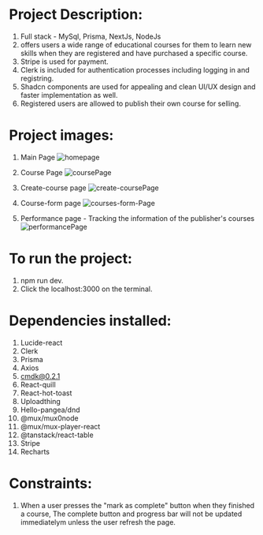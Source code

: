 #  Project Description:
   1) Full stack - MySql, Prisma, NextJs, NodeJs
   2) offers users a wide range of educational courses for them to learn new skills when they are registered
      and have purchased a specific course.
   3) Stripe is used for payment.
   4) Clerk is included for authentication processes including logging in and registring.
   5) Shadcn components are used for appealing and clean UI/UX design and faster implementation as well.
   6) Registered users are allowed to publish their own course for selling.

#  Project images:
   1) Main Page
      ![homepage](https://github.com/kevinandris/Keipy_Hub/assets/102328858/1c49623e-21ad-400a-9739-45f928785e64)

   2) Course Page
      ![coursePage](https://github.com/kevinandris/Keipy_Hub/assets/102328858/09e5e420-f97e-44b6-b52a-97a868b0807f)
   
   3) Create-course page 
      ![create-coursePage](https://github.com/kevinandris/Keipy_Hub/assets/102328858/54369fb4-f69e-4a64-9338-57f8ae652b39)

   4) Course-form page
      ![courses-form-Page](https://github.com/kevinandris/Keipy_Hub/assets/102328858/8369de09-f553-45d4-8747-98bfe8c56df1)

   5) Performance page - Tracking the information of the publisher's courses
      ![performancePage](https://github.com/kevinandris/Keipy_Hub/assets/102328858/f3306c45-15c1-4b51-ba7e-535d31068069)
   

#  To run the project:
   1) npm run dev.
   2) Click the localhost:3000 on the terminal.

#  Dependencies installed:
   1) Lucide-react
   2) Clerk
   3) Prisma
   4) Axios
   5) cmdk@0.2.1
   6) React-quill
   7) React-hot-toast
   8) Uploadthing
   9) Hello-pangea/dnd
   10) @mux/mux0node
   11) @mux/mux-player-react
   12) @tanstack/react-table
   13) Stripe
   14) Recharts

#  Constraints:
   1) When a user presses the "mark as complete" button when they finished a course,
      The complete button and progress bar will not be updated immediatelym unless
      the user refresh the page.
